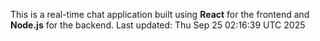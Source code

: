 This is a real-time chat application built using **React** for the frontend and **Node.js** for the backend.
Last updated: Thu Sep 25 02:16:39 UTC 2025
